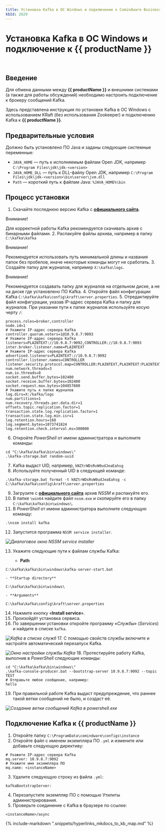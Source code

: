 ```yaml
---
title: Установка Kafka в ОС Windows и подключение к Comindware Business Application Platform
kbId: 2629
---
```


# Установка Kafka в ОС Windows и подключение к {{ productName }}

 
## Введение

Для обмена данными между **{{ productName }}** и внешними системами (а также для работы обсуждений) необходимо настроить подключение к брокеру сообщений Kafka.

Здесь представлена инструкция по установке Kafka в ОС Windows с использованием KRaft (без использования Zookeeper) и подключению Kafka к **{{ productName }}**.

## Предварительные условия

Должно быть установлено ПО Java и заданы следующие системные переменные:

- `JAVA_HOME` — путь к исполняемым файлам Open JDK, например `C:\Program Files\jdk\jdk-<version>`
- `JAVA_HOME_DLL` — путь к DLL-файлу Open JDK, например `C:\Program Files\jdk\jdk-<version>\bin\server\jvm.dll`
- `Path` — короткий путь к файлам Java: `%JAVA_HOME%\bin`

## Процесс установки

1. Скачайте последнюю версию Kafka с **[официального сайта](https://kafka.apache.org/downloads)**.

Внимание!

Для корректной работы Kafka рекомендуется скачивать архив с бинарными файлами.
2. Распакуйте файлы архива, например в папку `C:\kafka\kafka`

Внимание!

Рекомендуется использовать путь минимальной длины и названия папок без пробелов, иначе некоторые команды могут не сработать.
3. Создайте папку для журналов, например `X:\kafka\logs`.

Внимание!

Рекомендуется создавать папку для журналов на отдельном диске, а не на диске где установлено ПО Kafka.
4. Откройте файл конфигурации Kafka `C:\kafka\kafka\config\kraft\server.properties`.
5. Отредактируйте файл конфигурации, указав IP-адрес сервера Kafka и папку для журналов. При указании пути к папке журналов используйте косую черту `/`:

```
process.roles=broker,controller
node.id=1
# Укажите IP-адрес сервера Kafka
controller.quorum.voters=1@10.9.8.7:9093
# Укажите IP-адрес сервера Kafka
listeners=PLAINTEXT://10.9.8.7:9092,CONTROLLER://10.9.8.7:9093
inter.broker.listener.name=PLAINTEXT
# Укажите IP-адрес сервера Kafka
advertised.listeners=PLAINTEXT://10.9.8.7:9092
controller.listener.names=CONTROLLER
listener.security.protocol.map=CONTROLLER:PLAINTEXT,PLAINTEXT:PLAINTEXT,SSL:SSL,SASL_PLAINTEXT:SASL_PLAINTEXT,SASL_SSL:SASL_SSL
num.network.threads=3
num.io.threads=8
socket.send.buffer.bytes=102400
socket.receive.buffer.bytes=102400
socket.request.max.bytes=104857600
# Укажите путь к папке журналов
log.dirs=X:/kafka/logs
num.partitions=1
num.recovery.threads.per.data.dir=1
offsets.topic.replication.factor=1
transaction.state.log.replication.factor=1
transaction.state.log.min.isr=1
log.retention.hours=168
log.segment.bytes=1073741824
log.retention.check.interval.ms=300000

```
6. Откройте *PowerShell* от имени администратора и выполните команды:

```
cd "C:\kafka\kafka\bin\windows\"
.\kafka-storage.bat random-uuid

```
7. Kafka выдаст UID, например, `kNZtrWDsRvW0udJeaEahsg`
8. Используйте полученный UID в следующей команде:

```
.\kafka-storage.bat format -t kNZtrWDsRvW0udJeaEahsg -c C:\kafka\kafka\config\kraft\server.properties

```
9. Загрузите с **[официального сайта](https://nssm.cc/download)** архив *NSSM* и распакуйте его.
10. В папке `\win64` найдите файл `nssm.exe` и скопируйте его в папку `C:\kafka\kafka\bin\windows\`.
11. В *PowerShell* от имени администратора выполните следующую команду:

```
.\nssm install kafka

```
12. Запустится программа `NSSM service installer`.

_![Диалоговое окно NSSM service installer](https://kb.comindware.ru/assets/kafka_install_nssm_service_installer.png)_

13. Укажите следующие пути к файлам службы Kafka:

    - **Path**

```
C:\kafka\kafka\bin\windows\kafka-server-start.bat

```

    - **Startup directory**

```
C:\kafka\kafka\bin\windows\

```

    - **Arguments**

```
C:\kafka\kafka\config\kraft\server.properties

```
14. Нажмите кнопку «**Install service**».
15. Произойдёт установка сервиса.
16. По завершении установки откройте программу *«Службы*» (*Services*) и найдите в списке `kafka`.

_![Kafka в списке служб](https://kb.comindware.ru/assets/kafka_install_services.png)_
17. С помощью свойств службы включите и настройте автоматический перезапуск Kafka.

_![Окно настройки службы Kafka](https://kb.comindware.ru/assets/kafka_install_kafka_service.png)_
18. Протестируйте работу Kafka, выполнив в *PowerShell* следующие команды:

```
cd "C:\kafka\kafka\bin\windows\"
.\kafka-console-producer.bat --bootstrap-server 10.9.8.7:9092 --topic TEST
# Отправьте любое сообщение, например:
hello

```
19. При правильной работе Kafka выдаст предупреждение, что раннее такой ветки сообщений не было, и создаст её.

_![Создание ветки сообщений Kafka в powershell.exe](https://kb.comindware.ru/assets/kafka_install_powershell.png)_

## Подключение Kafka к {{ productName }}

1. Откройте папку `C:\ProgramData\comindware\configs\instance`
2. Откройте файл с именем экземпляра ПО `.yml` и измените или добавьте следующую директиву:

```
# Укажите IP-адрес сервера Kafka
mq.server: 10.9.8.7:9092
# Укажите имя экземпляра ПО
mq.name: <instanceName>

```
3. Удалите следующую строку из файла `.yml`:

```
kafkaBootstrapServer:

```
4. Перезапустите экземпляр ПО с помощью Утилиты администрирования.
5. Проверьте соединение с Kafka в браузере по ссылке:

```
<instanceName>/async

```

{% include-markdown ".snippets/hyperlinks_mkdocs_to_kb_map.md" %}

